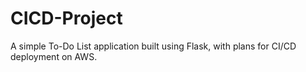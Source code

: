 # CICD-Project
A simple To-Do List application built using Flask, with plans for CI/CD deployment on AWS.
